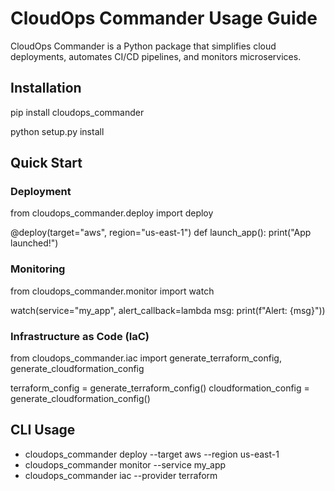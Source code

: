 # CloudOps Commander Usage Guide

CloudOps Commander is a Python package that simplifies cloud deployments, automates CI/CD pipelines, and monitors microservices.

## Installation


pip install cloudops_commander



python setup.py install


## Quick Start

### Deployment


from cloudops_commander.deploy import deploy

@deploy(target="aws", region="us-east-1")
def launch_app():
    print("App launched!")


### Monitoring


from cloudops_commander.monitor import watch

watch(service="my_app", alert_callback=lambda msg: print(f"Alert: {msg}"))


### Infrastructure as Code (IaC)


from cloudops_commander.iac import generate_terraform_config, generate_cloudformation_config

terraform_config = generate_terraform_config()
cloudformation_config = generate_cloudformation_config()


## CLI Usage

- cloudops_commander deploy --target aws --region us-east-1
- cloudops_commander monitor --service my_app
- cloudops_commander iac --provider terraform
